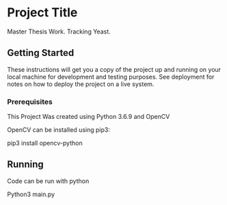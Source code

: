 # Project Title

Master Thesis Work. Tracking Yeast.

## Getting Started

These instructions will get you a copy of the project up and running on your local machine for development and testing purposes. See deployment for notes on how to deploy the project on a live system.

### Prerequisites

This Project Was created using Python 3.6.9 and OpenCV

OpenCV can be installed using pip3:

pip3 install opencv-python

## Running

Code can be run with python

Python3 main.py

